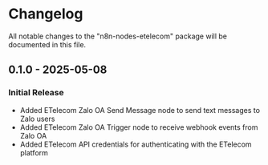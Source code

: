 # Changelog

All notable changes to the "n8n-nodes-etelecom" package will be documented in this file.

## 0.1.0 - 2025-05-08

### Initial Release

- Added ETelecom Zalo OA Send Message node to send text messages to Zalo users
- Added ETelecom Zalo OA Trigger node to receive webhook events from Zalo OA
- Added ETelecom API credentials for authenticating with the ETelecom platform
